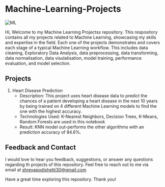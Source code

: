 # Machine-Learning-Projects

![ML](https://github.com/user-attachments/assets/133bcd62-09e8-4854-8bf9-bede7b4ed44c)

Hi, Welcome to my Machine Learning Projectss repository. This respository contains all my projects related to Machine Learning, showcasing my skills and expertise in the field. Each one of the projects demonstrates and covers each stage of a typical Machine Learning workflow. This includes data cleaning, Exploratory Data Analysis, data preprocessing, data transforming, data normalisation, data visulatisation, model training, performance evaluation, and model selection.

Projects
---------

1. Heart Disease Prediction
   - Description: This project uses heart disease data to predict the chances of a patient developing a heart disease in the next 10 years by being trained on 4 different Machine Learning models to find the one with the highest accuracy.
   - Technologies Used: K-Nearest Neighbors, Decision Trees, K-Means, Random Forests are used in this notebook
   - Result: KNN model out-performs the other algorithms with an prediction accuracy of 84.6%.

Feedback and Contact
---------------------

I would love to hear you feedback, suggestions, or answer any questions regarding th projects of this repository. Feel free to reach out to me via email at shreyapodishetti30@gmail.com

Have a great time exploring this repository.
Thank you!
